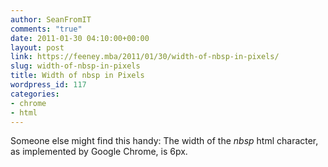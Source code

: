 ```yaml
---
author: SeanFromIT
comments: "true"
date: 2011-01-30 04:10:00+00:00
layout: post
link: https://feeney.mba/2011/01/30/width-of-nbsp-in-pixels/
slug: width-of-nbsp-in-pixels
title: Width of nbsp in Pixels
wordpress_id: 117
categories:
- chrome
- html
---
```


Someone else might find this handy: The width of the _nbsp_ html character, as implemented by Google Chrome, is 6px.
